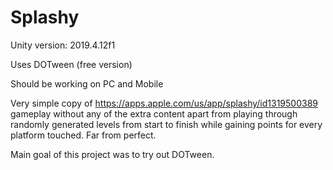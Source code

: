 # Splashy

Unity version: 2019.4.12f1

Uses DOTween (free version)

Should be working on PC and Mobile

Very simple copy of https://apps.apple.com/us/app/splashy/id1319500389 gameplay without any of the extra content apart from playing through randomly generated levels from start to finish while gaining points for every platform touched. Far from perfect. 

Main goal of this project was to try out DOTween.
